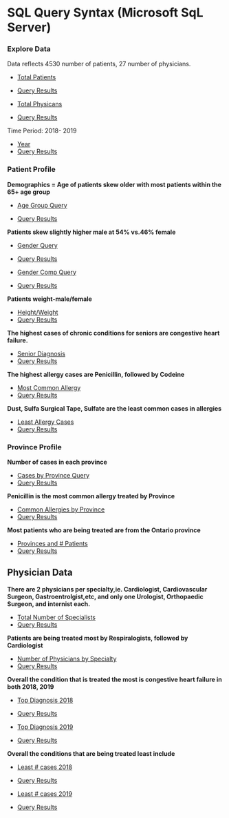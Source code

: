 # SQL Query Syntax (Microsoft SqL Server)

### Explore Data

Data reflects 4530 number of patients, 27 number of physicians.

- [Total Patients](total_patients.sql)
- [Query Results](total_patients.csv)



- [Total Physicans](tot_doc.sql)
  
- [Query Results](tot_doc.csv)
 



Time Period:  2018- 2019
- [Year](year.sql)
- [Query Results](year.csv)
 
### Patient Profile  

**Demographics = Age of patients skew older with most patients within the 65+ age group** 

- [Age Group Query](Age_group.sql)

- [Query Results](age_group.csv)

**Patients skew slightly higher male at 54% vs.46% female**
  
- [Gender Query](gender.sql)
- [Query Results](fem_male.csv)

  
- [Gender Comp Query](gender_percent.sql)
- [Query Results](gender_percent.csv)


**Patients weight-male/female**

- [Height/Weight](weight_height.sql) 
- [Query Results](height_weight.csv)


**The highest cases of chronic conditions for seniors are congestive heart failure.**

- [Senior Diagnosis](senior_diag.sqls)
- [Query Results](sen_diag.csv)


**The highest allergy cases are Penicillin, followed by Codeine**

- [Most Common Allergy ](topallergies.sql)
- [Query Results](top_allergies.csv)


**Dust, Sulfa Surgical Tape, Sulfate are the least common cases in allergies**

- [Least Allergy Cases](least_allergies.sql) 
- [Query Results](least_allergies.csv)


### Province Profile  

**Number of cases in each province**

- [Cases by Province Query](SQL/Hospital/cases_provinces.sql)
- [Query Results](SQL/Hospital/num_provinces.csv)

**Penicillin is the most common allergy treated by Province**

- [Common Allergies by Province](provallergies.sql)
- [Query Results](provallergies.csv)


 **Most patients who are being treated are from the Ontario province**
 
- [Provinces and # Patients](province.sql)
- [Query Results](province.csv)





## Physician Data 

**There are 2 physicians per specialty,ie. Cardiologist, Cardiovascular Surgeon, Gastroentrolgist,etc, and only one Urologist,
Orthopaedic Surgeon, and internist each.**

- [Total Number of Specialists](specialty_count.sql)
- [Query Results](spec_count.csv)


**Patients are being treated most by Respiralogists, followed by Cardiologist**

- [Number of Physicians by Specialty](special_patientcount.sql)
- [Query Results](spec_count.csv)

**Overall the condition that is treated the most is congestive heart failure in both 2018, 2019**

- [Top Diagnosis 2018](top2018_diag.sql)
- [Query Results](top2018diag.csv)


- [Top Diagnosis 2019](top2019_diag.sql)
- [Query Results](top2019_diag.csv)


**Overall the conditions that are being treated least include**

- [Least # cases 2018](leastadm2018.sql)
- [Query Results](leastad2018.csv)

- [Least # cases 2019 ](leastadm2019.sql)

- [Query Results](leastad20189.csv)

